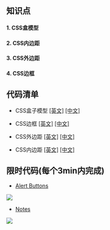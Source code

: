 ## 知识点 

#### 1. CSS盒模型

#### 2. CSS内边距

#### 3. CSS外边距

#### 4. CSS边框

## 代码清单
* CSS盒子模型 [[英文]](http://w3schools.bootcss.com/css/css_boxmodel.html) [[中文]](http://www.runoob.com/css/css-boxmodel.html)

* CSS边框 [[英文]](http://w3schools.bootcss.com/css/css_border.html) [[中文]](http://www.runoob.com/css/css-border.html)

* CSS外边距 [[英文]](http://w3schools.bootcss.com/css/css_margin.html) [[中文]](http://www.runoob.com/css/css-margin.html)

* CSS内边距 [[英文]](http://w3schools.bootcss.com/css/css_padding.html) [[中文]](http://www.runoob.com/css/css-padding.html)

## 限时代码(每个3min内完成)
* [Alert Buttons](..[]/HowTo/Alert_Buttons/README.md)

![](../images/alert_buttons.gif)


* [Notes](../HowTo/Notes/README.md)

![](../images/notes.png)
